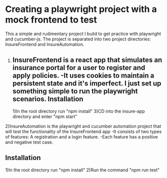 # Creating a playwright project with a mock frontend to test
This a simple and rudimentary project I build to get practice with playwright and cucumber-js. The project is
separated into two project directories: InsureFrontend and InsureAutomation.

1) InsureFrontend is a react app that simulates an insurance portal for a user to register and apply policies. 
   -It uses cookies to maintain a persistent state and it's imperfect. I just set up something simple to run the playwright scenarios.
   Installation
   ------------
   1)In the root directory run "npm install"
   3)CD into the insure-app directory and enter "npm start"

2)InsureAutomation is the playwright and cucumber automation project that will test the functionality of the InsureFrontend app
  -It consists of two types of features: A registration and a login feature. 
  -Each feature has a positive and negative test case. 

  Installation
  ------------
  1)In the root directory run "npm install"
  2)Run the command "npm run test"
